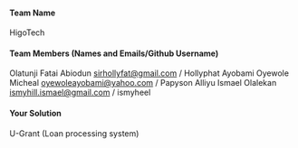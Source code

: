 #### Team Name
HigoTech


#### Team Members (Names and Emails/Github Username)
Olatunji Fatai Abiodun sirhollyfat@gmail.com / Hollyphat
Ayobami Oyewole Micheal oyewoleayobami@yahoo.com / Papyson
Alliyu Ismael Olalekan ismyhill.ismael@gmail.com / ismyheel

#### Your Solution
U-Grant (Loan processing system)
